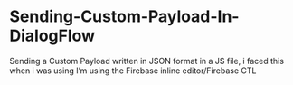 # Sending-Custom-Payload-In-DialogFlow
Sending a Custom Payload written in JSON format in a JS file, i faced this when i was using  I’m using the Firebase inline editor/Firebase CTL 
